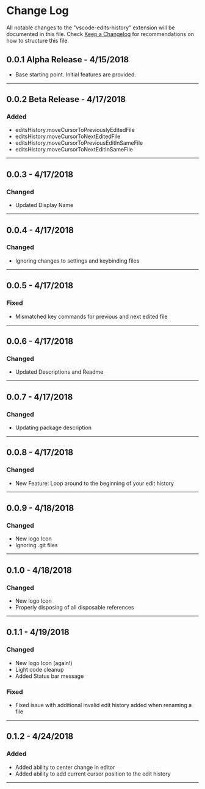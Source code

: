 # Change Log

All notable changes to the "vscode-edits-history" extension will be documented in this file.
Check [Keep a Changelog](http://keepachangelog.com/) for recommendations on how to structure this file.

## 0.0.1 Alpha Release - 4/15/2018

- Base starting point. Initial features are provided.

-----------------------------------------------------------------------------------------------------------

## 0.0.2 Beta Release - 4/17/2018

### Added

- editsHistory.moveCursorToPreviouslyEditedFile
- editsHistory.moveCursorToNextEditedFile
- editsHistory.moveCursorToPreviousEditInSameFile
- editsHistory.moveCursorToNextEditInSameFile

-----------------------------------------------------------------------------------------------------------

## 0.0.3 - 4/17/2018

### Changed

- Updated Display Name

-----------------------------------------------------------------------------------------------------------

## 0.0.4 - 4/17/2018

### Changed

- Ignoring changes to settings and keybinding files

-----------------------------------------------------------------------------------------------------------

## 0.0.5 - 4/17/2018

### Fixed

- Mismatched key commands for previous and next edited file

-----------------------------------------------------------------------------------------------------------

## 0.0.6 - 4/17/2018

### Changed

- Updated Descriptions and Readme

-----------------------------------------------------------------------------------------------------------

## 0.0.7 - 4/17/2018

### Changed

- Updating package description

-----------------------------------------------------------------------------------------------------------

## 0.0.8 - 4/17/2018

### Changed

- New Feature: Loop around to the beginning of your edit history

-----------------------------------------------------------------------------------------------------------

## 0.0.9 - 4/18/2018

### Changed

- New logo Icon
- Ignoring .git files

-----------------------------------------------------------------------------------------------------------

## 0.1.0 - 4/18/2018

### Changed

- New logo Icon
- Properly disposing of all disposable references

-----------------------------------------------------------------------------------------------------------

## 0.1.1 - 4/19/2018

### Changed

- New logo Icon (again!)
- Light code cleanup
- Added Status bar message

### Fixed

- Fixed issue with additional invalid edit history added when renaming a file

-----------------------------------------------------------------------------------------------------------

## 0.1.2 - 4/24/2018

### Added

- Added ability to center change in editor
- Added ability to add current cursor position to the edit history

-----------------------------------------------------------------------------------------------------------
